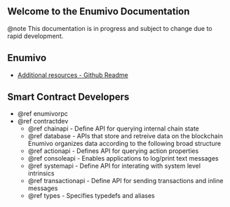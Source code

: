 Welcome to the Enumivo Documentation
-----------------------------------

@note This documentation is in progress and subject to change due to rapid development.

## Enumivo
 - [Additional resources - Github Readme](https://github.com/enumivo/enumivo#readme)

## Smart Contract Developers
- @ref enumivorpc
- @ref contractdev
	- @ref chainapi - Define API for querying internal chain state
	- @ref database - APIs that store and retreive data on the blockchain Enumivo organizes data according to the following broad structure
	- @ref actionapi - Defines API for querying action properties
	- @ref consoleapi - Enables applications to log/print text messages
	- @ref systemapi - 	Define API for interating with system level intrinsics
	- @ref transactionapi - Define API for sending transactions and inline messages
	- @ref types - Specifies typedefs and aliases
	
	
